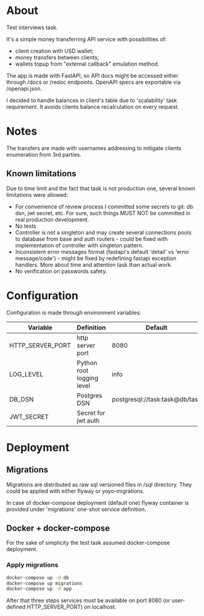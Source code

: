 # About 

Test interviews task.

It's a simple money transferring API service with possibilities of:  
* client creation with USD wallet;  
* money transfers between clients;  
* wallets topup from "external callback" emulation method.  

The app is made with FastAPI, so API docs might be accessed either through /docs
 or /redoc endpoints. OpenAPI specs are exportable via /openapi.json.
 
I decided to handle balances in client's table due to 'scalability' task 
requirement. It avoids clients balance recalculation on every request. 

# Notes

The transfers are made with usernames addressing to mitigate clients 
enumeration from 3rd parties.

## Known limitations
Due to time limit and the fact that task is not production one, several known 
limitations were allowed:

* For convenience of review process I committed some secrets to git: db dsn, 
jwt secret, etc. For sure, such things MUST NOT be committed in real production 
development. 
* No tests
* Controller is not a singleton and may create several connections pools to 
database from base and auth routers - could be fixed with implementation of 
controller with singleton pattern.
* Inconsistent error messages format (fastapi's default 'detail' vs 'error 
message/code') - might be fixed by redefining fastapi exception handlers. More 
about time and attention task than actual work. 
* No verification on passwords safety.

# Configuration

Configuration is made through environment variables:

| Variable         | Definition                | Default                        |   |   |
|------------------|---------------------------|--------------------------------|---|---|
| HTTP_SERVER_PORT | http server port          | 8080                           |   |   |
| LOG_LEVEL        | Python root logging level | info                           |   |   |
| DB_DSN           | Postgres DSN              | postgresql://task:task@db/task |   |   |
| JWT_SECRET       | Secret for jwt auth       |                                |   |   |

# Deployment

## Migrations

Migrations are distributed as raw sql versioned files in /sql directory. They 
could be applied with either flyway or yoyo-migrations. 

In case of docker-compose deployment (default one) flyway container is provided 
under 'migrations' one-shot service definition. 

## Docker + docker-compose

For the sake of simplicity the test task assumed docker-compose deployment. 

### Apply migrations

```bash
docker-compose up -d db
docker-compose up migrations
docker-compose up -d app
```

After that three steps services must be available on port 8080 (or user-defined 
HTTP_SERVER_PORT) on localhost. 